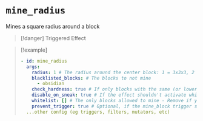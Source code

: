 # `mine_radius`

Mines a square radius around a block

> [!danger] Triggered Effect

> [!example]
> ```yaml
> - id: mine_radius
>   args:
>     radius: 1 # The radius around the center block: 1 = 3x3x3, 2 = 5x5x5, etc
>     blacklisted_blocks: # The blocks to not mine
>       - obsidian
>     check_hardness: true # If only blocks with the same (or lower) hardness than the mined block can be broken
>     disable_on_sneak: true # If the effect shouldn't activate while sneaking
>     whitelist: [] # The only blocks allowed to mine - Remove if you don't want this
>     prevent_trigger: true # Optional, if the mine_block trigger should not be called from this
>   ...other config (eg triggers, filters, mutators, etc)
> ```
